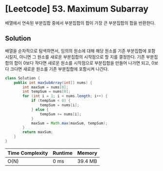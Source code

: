 # [Leetcode] 53. Maximum Subarray

배열에서 연속된 부분집합 중에서 부분집합의 합이 가장 큰 부분집합의 합을 반환한다.

## Solution

배열을 순차적으로 탐색하면서, 임의의 원소에 대해 해당 원소를 기존 부분집합에 포함시킬지, 아니면 그 원소를 새로운 부분집합의 시작점으로 할 지를 결정한다. 기존 부분집합의 합이 0보다 작다면 새로운 원소를 시작점으로 부분집합을 만들어 나가면 되고, 0보다 크다면 새로운 원소를 기존 부분집합에 포함시켜 나간다.

```java
class Solution {
    public int maxSubArray(int[] nums) {
        int maxSum = nums[0];
        int tempSum = nums[0];
        for (int i = 1; i < nums.length; i++) {
            if (tempSum < 0) {
                tempSum = nums[i];
            } else {
                tempSum += nums[i];
            }
            maxSum = Math.max(maxSum, tempSum);
        }
        return maxSum;
    }
}
```

| Time Complexity | Runtime | Memory |
|-----------------|---------|--------|
| O(N) | 0 ms | 39.4 MB |
